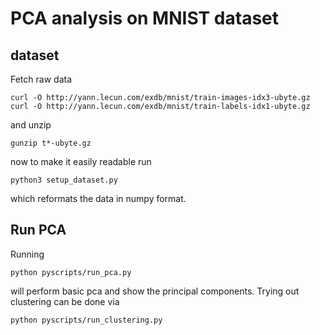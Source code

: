 # PCA analysis on MNIST dataset

## dataset
Fetch raw data

    curl -O http://yann.lecun.com/exdb/mnist/train-images-idx3-ubyte.gz
    curl -O http://yann.lecun.com/exdb/mnist/train-labels-idx1-ubyte.gz

and unzip

    gunzip t*-ubyte.gz

now to make it easily readable run

    python3 setup_dataset.py

which reformats the data in numpy format.


## Run PCA
Running 
    
    python pyscripts/run_pca.py

will perform basic pca and show the principal components.
Trying out clustering can be done via

    python pyscripts/run_clustering.py